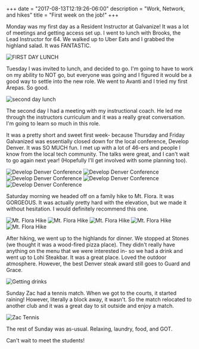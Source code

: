 +++
date = "2017-08-13T12:19:26-06:00"
description = "Work, Network, and hikes"
title = "First week on the job!"
+++
<!-- +++
+++
categories = ["Denver"]
date = "2017-05-07"
description = "Five weeks on, one week off!"
draft = true
title = "IT'S BREAK WEEK"
featured = "http://assets.mihshhehl.com/2017_05_07-w-rain.jpg"
featuredpath = ""
type = "post"
+++ -->

Monday was my first day as a Resident Instructor at Galvanize! It was a lot of meetings and getting access set up. I went to lunch with Brooks, the Lead Instructor for 64. We walked up to Uber Eats and I grabbed the highland salad. It was FANTASTIC.

![FIRST DAY LUNCH](http://assets.mihshhehl.com/2017-08-14-salad.jpg)

Tuesday I was invited to lunch, and decided to go. I'm going to have to work on my ability to NOT go, but everyone was going and I figured it would be a good way to settle into the new role. We went to Avanti and I tried my first Arepas. So good.

![second day lunch](http://assets.mihshhehl.com/2017-08-14-avanti.jpg)

The second day I had a meeting with my instructional coach. He led me through the instructors curriculum and it was a really great conversation. I'm going to learn so much in this role.

It was a pretty short and sweet first week- because Thursday and Friday Galvanized was essentially closed down for the local conference, Develop Denver. It was SO MUCH fun. I met up with a lot of 46-ers and people I know from the local tech community. The talks were great, and I can't wait to go again next year! (Hopefully I'll get involved with some planning too).

![Develop Denver Conference](http://assets.mihshhehl.com/2017-08-14-devden1.jpg)
![Develop Denver Conference](http://assets.mihshhehl.com/2017-08-14-devden2.jpg)
![Develop Denver Conference](http://assets.mihshhehl.com/2017-08-14-devden3.jpg)
![Develop Denver Conference](http://assets.mihshhehl.com/2017-08-14-devden4.jpg)
![Develop Denver Conference](http://assets.mihshhehl.com/2017-08-14-devden5.jpg)

Saturday morning we headed off on a family hike to Mt. Flora. It was GORGEOUS. It was actually pretty hard with the elevation, but we made it without hesitation. I would definitely recommend this one.

![Mt. Flora Hike](http://assets.mihshhehl.com/2017-08-14-flora1.jpg)
![Mt. Flora Hike](http://assets.mihshhehl.com/2017-08-14-flora2.jpg)
![Mt. Flora Hike](http://assets.mihshhehl.com/2017-08-14-flora3.jpg)
![Mt. Flora Hike](http://assets.mihshhehl.com/2017-08-14-flora4.jpg)
![Mt. Flora Hike](http://assets.mihshhehl.com/2017-08-14-flora5.jpg)

After hiking, we went up to the highlands for dinner. We stopped at Stones (we thought it was a wood-fired pizza place). They didn't really have anything on the menu that we were interested in- so we had a drink and went up to Lohi Steakbar. It was a great place. Loved the outdoor atmosphere. However, the best Denver steak award still goes to Guard and Grace.

![Getting drinks](http://assets.mihshhehl.com/2017-08-14-postflora.jpg)

Sunday Zac had a tennis match. When we got to the courts, it started raining! However, literally a block away, it wasn't. So the match relocated to another club and it was a great day to sit outside and enjoy a match.

![Zac Tennis](http://assets.mihshhehl.com/2017-08-14-suntennis.jpg)

The rest of Sunday was as-usual. Relaxing, laundry, food, and GOT.

Can't wait to meet the students!
